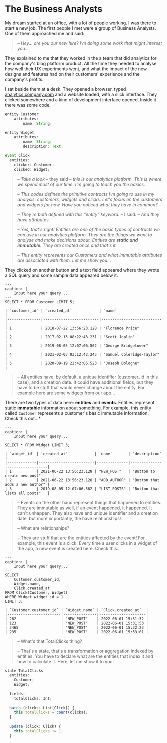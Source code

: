# The Business Analysts

My dream started at an office, with a lot of people working. I was there to start a new job. The first people I met were a group of Business Analysts. One of them approached me and said:

>– *Hey... are you our new hire? I'm doing some work that might interest you...*

They explained to me that they worked in the a team that did analytics for the company's blog platform product. All the time they needed to analyse how well their UX experiments went, and what the impact of the new designs and features had on their customers' experience and the company's profits.

I sat beside them at a desk. They opened a browser, typed [analytics.company.com](http://analytics.company.com) and a website loaded, with a slick interface. They clicked somewhere and a kind of development interface opened. Inside it there was some code.

```js
entity Customer
    attributes:
        name: String;

entity Widget
    attributes:
        name: String;
        description: Text;

event Click 
  entities:
    clicker: Customer;
    clicked: Widget;
```

>– *Take a look* – they said – *this is our analytics platform. This is where we spend most of our time. I'm going to teach you the basics.*
>
>– *This codes defines the primitive contracts I'm going to use in my analysis: customers, widgets and clicks. Let's focus on the customers and widgets for now. Have you noticed what they have in common?*
>
>– *They're both defined with this "entity" keyword.* – I said. – *And they have attributes.*
>
>– *Yes, that's right! Entities are one of the basic types of contracts we can use in our analytics platform. They are the things we want to analyse and make decisions about. Entities are **static and immutable**. They are created once and that's it.*
>
>– *This entity represents our Customers and what immutable attributes are associated with them. Let me show you...*

They clicked on another button and a text field appeared where they wrote a SQL query and some sample data appeared below it.

```{code-block} sql
---
caption: |
    Input here your query...
---
SELECT * FROM Customer LIMIT 5;
```

```{table}
| `customer_id` | `created_at`            | `name`                    |
|---------------|-------------------------|---------------------------|
| 1             | 2018-07-22 13:56:23.128 | "Florence Price"          |
| 2             | 2017-02-13 08:22:43.231 | "Scott Joplin"            |
| 3             | 2019-08-05 12:07:06.562 | "George Bridgetower"      |
| 4             | 2021-02-03 03:12:42.245 | "Samuel Coleridge-Taylor" |
| 5             | 2020-09-19 22:42:05.523 | "Joseph Bologne"          |
```

>– All entities have, by default, a unique identifier (customer_id in this case), and a creation date. It could have additional fields, but they have to be stuff that would never change about the entity. For example here are some widgets from our app...

There are two types of data here: **entities** and **events**. Entities represent static **immutable** information about something. For example, this entity called `Customer` represents a customer's basic immutable information. Check this out...*


```{code-block} sql
---
caption: |
    Input here your query...
---
SELECT * FROM Widget LIMIT 3;
```

```{table}
| `widget_id` | `created_at`            | `name`       | `description`                   |
|-------------|-------------------------|--------------|---------------------------------|
| 1           | 2021-06-22 13:56:23.128 | "NEW_POST"   | "Button to create new post"     |
| 2           | 2021-06-22 13:56:23.128 | "ADD_AUTHOR" | "Button that adds a new author" |
| 3           | 2019-08-05 12:07:06.562 | "LIST_POSTS" | "Button that lists all posts"   |
```

>– Events on the other hand represent things that happened to entities. They are immutable as well, if an event happened, it happened. It can't unhappen. They also have and unique identifier and a creation date, but more importantly, the have relationships!
>
>– What are relationships?
>
>– They are stuff that are the entities affected by the event! For example, this event is a click. Every time a user clicks in a widget of the app, a new event is created here. Check this…


```{code-block} sql
---
caption: |
    Input here your query...
---
SELECT 
    Customer.customer_id,
    Widget.name,
    Click.created_at
FROM Click(Customer, Widget)
WHERE Widget.widget_id = 1
LIMIT 3;
```

```{table}
| `Customer.customer_id` | `Widget.name` | `Click.created_at`  |
|------------------------|---------------|---------------------|
| 262                    | "NEW_POST"    | 2022-06-01 15:31:32 |
| 123                    | "NEW_POST"    | 2022-06-01 15:31:53 |
| 3465                   | "NEW_POST"    | 2022-06-01 15:32:23 |
| 235                    | "NEW_POST"    | 2022-06-01 15:33:01 |
```

>– What's that TotalClicks thing?
>
>– That's a state, that's a transformation or aggregation indexed by entities. You have to declare what are the entities that index it and how to calculate it. Here, let me show it to you.

```js
state TotalClicks
  entities: 
    Customer; 
    Widget;
  
  fields:
    totalClicks: Int;
  
  batch (clicks: List[Click]) {
    this.totalClicks = count(clicks);
  }
  
  update (click: Click) {
    this.totalClicks += 1;
  }
```

